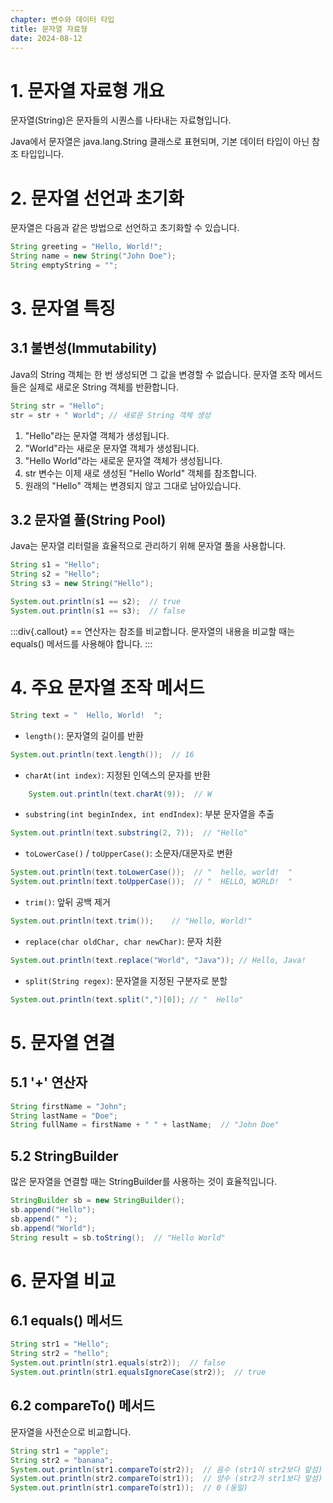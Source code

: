 ```yaml
---
chapter: 변수와 데이터 타입
title: 문자열 자료형
date: 2024-08-12
---
```

# 1. 문자열 자료형 개요
문자열(String)은 문자들의 시퀀스를 나타내는 자료형입니다.

Java에서 문자열은 java.lang.String 클래스로 표현되며, 기본 데이터 타입이 아닌 참조 타입입니다.

# 2. 문자열 선언과 초기화
문자열은 다음과 같은 방법으로 선언하고 초기화할 수 있습니다.
```java
String greeting = "Hello, World!";
String name = new String("John Doe");
String emptyString = "";
```

# 3. 문자열 특징
## 3.1 불변성(Immutability)
Java의 String 객체는 한 번 생성되면 그 값을 변경할 수 없습니다. 문자열 조작 메서드들은 실제로 새로운 String 객체를 반환합니다.
```java
String str = "Hello";
str = str + " World"; // 새로운 String 객체 생성
```
1. "Hello"라는 문자열 객체가 생성됩니다.
2. "World"라는 새로운 문자열 객체가 생성됩니다.
3. "Hello World"라는 새로운 문자열 객체가 생성됩니다.
4. str 변수는 이제 새로 생성된 "Hello World" 객체를 참조합니다.
5. 원래의 "Hello" 객체는 변경되지 않고 그대로 남아있습니다.

## 3.2 문자열 풀(String Pool)
Java는 문자열 리터럴을 효율적으로 관리하기 위해 문자열 풀을 사용합니다.
```java
String s1 = "Hello";
String s2 = "Hello";
String s3 = new String("Hello");

System.out.println(s1 == s2);  // true
System.out.println(s1 == s3);  // false
```
:::div{.callout}
== 연산자는 참조를 비교합니다. 문자열의 내용을 비교할 때는 equals() 메서드를 사용해야 합니다.
:::

# 4. 주요 문자열 조작 메서드
```java
String text = "  Hello, World!  ";
```
- `length()`: 문자열의 길이를 반환
```java
System.out.println(text.length());  // 16
```
- `charAt(int index)`: 지정된 인덱스의 문자를 반환
```java
    System.out.println(text.charAt(9));  // W
```
- `substring(int beginIndex, int endIndex)`: 부분 문자열을 추출
```java
System.out.println(text.substring(2, 7));  // "Hello"
```
- `toLowerCase()` / `toUpperCase()`: 소문자/대문자로 변환
```java
System.out.println(text.toLowerCase());  // "  hello, world!  "
System.out.println(text.toUpperCase());  // "  HELLO, WORLD!  "
```
- `trim()`: 앞뒤 공백 제거
```java
System.out.println(text.trim());    // "Hello, World!"
```
- `replace(char oldChar, char newChar)`: 문자 치환
```java
System.out.println(text.replace("World", "Java")); // Hello, Java!
```
- `split(String regex)`: 문자열을 지정된 구분자로 분할
```java
System.out.println(text.split(",")[0]); // "  Hello"
```

# 5. 문자열 연결
## 5.1 '+' 연산자
```java
String firstName = "John";
String lastName = "Doe";
String fullName = firstName + " " + lastName;  // "John Doe"
```
## 5.2 StringBuilder
많은 문자열을 연결할 때는 StringBuilder를 사용하는 것이 효율적입니다.
```java
StringBuilder sb = new StringBuilder();
sb.append("Hello");
sb.append(" ");
sb.append("World");
String result = sb.toString();  // "Hello World"
```
# 6. 문자열 비교
## 6.1 equals() 메서드
```java
String str1 = "Hello";
String str2 = "hello";
System.out.println(str1.equals(str2));  // false
System.out.println(str1.equalsIgnoreCase(str2));  // true
```

## 6.2 compareTo() 메서드
문자열을 사전순으로 비교합니다.
```java
String str1 = "apple";
String str2 = "banana";
System.out.println(str1.compareTo(str2));  // 음수 (str1이 str2보다 앞섬)
System.out.println(str2.compareTo(str1));  // 양수 (str2가 str1보다 앞섬)
System.out.println(str1.compareTo(str1));  // 0 (동일)
```